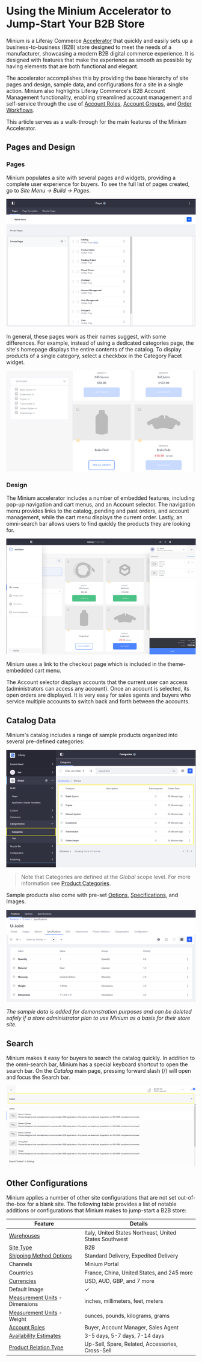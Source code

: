 # Using the Minium Accelerator to Jump-Start Your B2B Store

Minium is a Liferay Commerce [Accelerator](./accelerators.md) that quickly and easily sets up a business-to-business (B2B) store designed to meet the needs of a manufacturer, showcasing a modern B2B digital commerce experience. It is designed with features that make the experience as smooth as possible by having elements that are both functional and elegant.

The accelerator accomplishes this by providing the base hierarchy of site pages and design, sample data, and configurations for a site in a single action. Minium also highlights Liferay Commerce's B2B Account Management functionality, enabling streamlined account management and self-service through the use of [Account Roles](../account-management/account-roles.md), [Account Groups](../account-management/creating-a-new-account-group.md), and [Order Workflows](../orders-and-fulfillment/order-workflows/introduction-to-order-workflows.md).

This article serves as a walk-through for the main features of the Minium Accelerator.

## Pages and Design

### Pages

Minium populates a site with several pages and widgets, providing a complete user experience for buyers. To see the full list of pages created, go to *Site Menu → Build → Pages*.

![Minium Pages](./using-the-minium-accelerator-to-jump-start-your-b2b-store/images/01.png)

In general, these pages work as their names suggest, with some differences. For example, instead of using a dedicated categories page, the site's homepage displays the entire contents of the catalog. To display products of a single category, select a checkbox in the Category Facet widget.

![Catalog Page](./using-the-minium-accelerator-to-jump-start-your-b2b-store/images/02.png)

### Design

The Minium accelerator includes a number of embedded features, including pop-up navigation and cart menus, and an Account selector. The navigation menu provides links to the catalog, pending and past orders, and account management, while the cart menu displays the current order. Lastly, an omni-search bar allows users to find quickly the products they are looking for.

![Minium Theme](./using-the-minium-accelerator-to-jump-start-your-b2b-store/images/03.png)

Minium uses a link to the checkout page which is included in the theme-embedded cart menu.

The Account selector displays accounts that the current user can access (administrators can access any account). Once an account is selected, its open orders are displayed. It is very easy for sales agents and buyers who service multiple accounts to switch back and forth between the accounts.

## Catalog Data

Minium's catalog includes a range of sample products organized into several pre-defined categories:

![Pre-set Categories](./using-the-minium-accelerator-to-jump-start-your-b2b-store/images/04.png)

> Note that Categories are defined at the _Global_ scope level. For more information see [Product Categories](../managing-a-catalog/creating-and-managing-products/organizing-your-catalog-with-product-categories.md).

Sample products also come with pre-set [Options](../managing-a-catalog/creating-and-managing-products/customizing-your-product-with-product-options.md), [Specifications](../managing-a-catalog/creating-and-managing-products/specifications.md), and Images.

![Product Specifications](./using-the-minium-accelerator-to-jump-start-your-b2b-store/images/05.png)

_The sample data is added for demonstration purposes and can be deleted safely if a store administrator plan to use Minium as a basis for their store site._

## Search

Minium makes it easy for buyers to search the catalog quickly. In addition to the omni-search bar, Minium has a special keyboard shortcut to open the search bar. On the _Catalog_ main page, pressing forward slash (/) will open and focus the Search bar.

![Search using forward slash](./using-the-minium-accelerator-to-jump-start-your-b2b-store/images/06.png)

## Other Configurations

Minium applies a number of other site configurations that are not set out-of-the-box for a blank site. The following table provides a list of notable additions or configurations that Minium makes to jump-start a B2B store:

| Feature | Details |
| --- | --- |
| [Warehouses](../managing-a-catalog/managing-inventory/adding-a-new-warehouse.md) | Italy, United States Northeast, United States Southwest |
| [Site Type](../starting-a-store/sites-and-site-types.md) | B2B |
| [Shipping Method Options](../orders-and-fulfillment/configuring-shipping-methods/using-the-flat-rate-shipping-method.md) | Standard Delivery, Expedited Delivery |
| Channels | Minium Portal |
| Countries | France, China, United States, and 245 more |
| [Currencies](../starting-a-store/store-administration/adding-a-new-currency.md) | USD, AUD, GBP, and 7 more |
| Default Image | &#10003; |
| [Measurement Units](../orders-and-fulfillment/configuring-shipping-methods/measurement-units.md) - Dimensions | inches, millimeters, feet, meters |
| [Measurement Units](../orders-and-fulfillment/configuring-shipping-methods/measurement-units.md) - Weight | ounces, pounds, kilograms, grams |
| [Account Roles](../account-management/account-roles.md) | Buyer, Account Manager, Sales Agent
| [Availability Estimates](../managing-a-catalog/managing-inventory/availability-estimates.md) | 3-5 days, 5-7 days, 7-14 days |
| [Product Relation Type](../managing-a-catalog/creating-and-managing-products/related-products-up-sells-and-cross-sells.md) | Up-Sell, Spare, Related, Accessories, Cross-Sell  |

